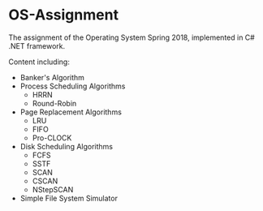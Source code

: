 # OS-Assignment

The assignment of the Operating System Spring 2018, implemented in C# .NET framework.

Content including:

- Banker's Algorithm
- Process Scheduling Algorithms
  - HRRN
  - Round-Robin
- Page Replacement Algorithms
  - LRU
  - FIFO
  - Pro-CLOCK
- Disk Scheduling Algorithms
  - FCFS
  - SSTF
  - SCAN
  - CSCAN
  - NStepSCAN
- Simple File System Simulator
